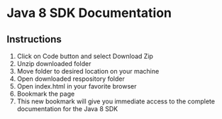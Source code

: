 # Java 8 SDK Documentation

## Instructions
1. Click on Code button and select Download Zip
2. Unzip downloaded folder
3. Move folder to desired location on your machine
4. Open downloaded respository folder
5. Open index.html in your favorite browser
6. Bookmark the page
7. This new bookmark will give you immediate access to the complete documentation for the Java 8 SDK
